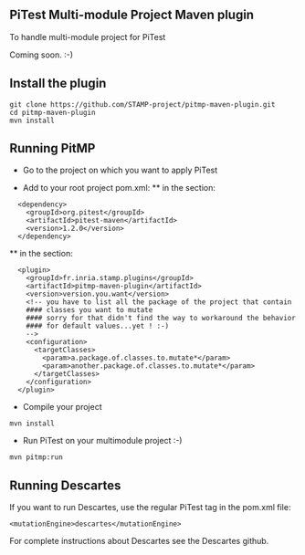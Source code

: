 PiTest Multi-module Project Maven plugin
-----------------------------------------
To handle multi-module project for PiTest

Coming soon. :-)


Install the plugin
------------------
```
git clone https://github.com/STAMP-project/pitmp-maven-plugin.git
cd pitmp-maven-plugin
mvn install
```

Running PitMP
-------------
* Go to the project on which you want to apply PiTest

* Add to your root project pom.xml:
** in the <dependencies> section:
```
  <dependency>
    <groupId>org.pitest</groupId>
    <artifactId>pitest-maven</artifactId>
    <version>1.2.0</version>
  </dependency>
```
** in the <plugins> section:
```
  <plugin>
    <groupId>fr.inria.stamp.plugins</groupId>
    <artifactId>pitmp-maven-plugin</artifactId>
    <version>version.you.want</version>
    <!-- you have to list all the package of the project that contain
    #### classes you want to mutate
    #### sorry for that didn't find the way to workaround the behavior
    #### for default values...yet ! :-)
    -->
    <configuration>
      <targetClasses>
        <param>a.package.of.classes.to.mutate*</param>
        <param>another.package.of.classes.to.mutate*</param>
      </targetClasses>
    </configuration>
  </plugin>
```
* Compile your project
```
mvn install
```
* Run PiTest on your multimodule project :-)
```
mvn pitmp:run
```

Running Descartes
-----------------
If you want to run Descartes, use the regular PiTest tag in the pom.xml file:
```
<mutationEngine>descartes</mutationEngine>
```

For complete instructions about Descartes see the Descartes github.
